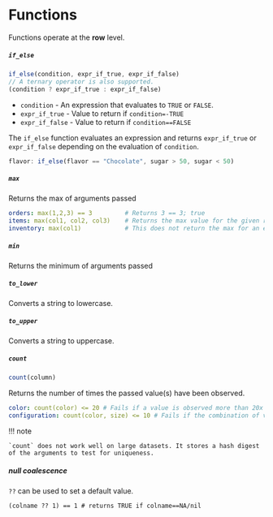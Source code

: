 # Functions

Functions operate at the **row** level.

##### `if_else`

```js
if_else(condition, expr_if_true, expr_if_false)
// A ternary operator is also supported.
(condition ? expr_if_true : expr_if_false)
```

* `condition` - An expression that evaluates to `TRUE` or `FALSE`.
* `expr_if_true` - Value to return if `condition=-TRUE`
* `expr_if_false` - Value to return if `condition==FALSE`

The `if_else` function evaluates an expression and returns `expr_if_true` or `expr_if_false` depending on the evaluation of `condition`.

```js
flavor: if_else(flavor == "Chocolate", sugar > 50, sugar < 50)
```

##### `max`

Returns the max of arguments passed

```yaml
orders: max(1,2,3) == 3         # Returns 3 == 3; true
items: max(col1, col2, col3)    # Returns the max value for the given row of col1-3.
inventory: max(col1)            # This does not return the max for an entire column; col1 is a scaler value.
```
 
##### `min`

Returns the minimum of arguments passed

##### `to_lower`

Converts a string to lowercase.

##### `to_upper`

Converts a string to uppercase.

##### `count`

```js
count(column)
```

Returns the number of times the passed value(s) have been observed.

```yaml
color: count(color) <= 20 # Fails if a value is observed more than 20x times.
configuration: count(color, size) <= 10 # Fails if the combination of values is observed more than 10 times.
```

!!! note

    `count` does not work well on large datasets. It stores a hash digest of the arguments to test for uniqueness.

##### null coalescence

`??` can be used to set a default value.

```
(colname ?? 1) == 1 # returns TRUE if colname==NA/nil
```

